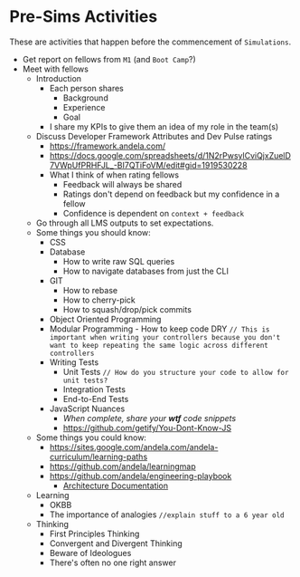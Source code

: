 # Pre-Sims Activities

These are activities that happen before the commencement of `Simulations`.

* Get report on fellows from `M1` (and `Boot Camp`?)
* Meet with fellows
    * Introduction
        * Each person shares
            * Background
            * Experience
            * Goal
        * I share my KPIs to give them an idea of my role in the team(s)
    * Discuss Developer Framework Attributes and Dev Pulse ratings
        * https://framework.andela.com/
        * https://docs.google.com/spreadsheets/d/1N2rPwsylCviQjxZuelD7VWpUfPRHFJL_-BI7QTiFoVM/edit#gid=1919530228
        * What I think of when rating fellows
            * Feedback will always be shared
            * Ratings don't depend on feedback but my confidence in a fellow
            * Confidence is dependent on `context + feedback`
    * Go through all LMS outputs to set expectations.
    * Some things you should know:
        * CSS
        * Database
            * How to write raw SQL queries
            * How to navigate databases from just the CLI
        * GIT
            * How to rebase
            * How to cherry-pick
            * How to squash/drop/pick commits
        * Object Oriented Programming
        * Modular Programming - How to keep code DRY `// This is important when writing your controllers because you don't want to keep repeating the same logic across different controllers`
        * Writing Tests
            * Unit Tests `// How do you structure your code to allow for unit tests?`
            * Integration Tests
            * End-to-End Tests
        * JavaScript Nuances
            * _When complete, share your **wtf** code snippets_
            * https://github.com/getify/You-Dont-Know-JS
    * Some things you could know:
        * https://sites.google.com/andela.com/andela-curriculum/learning-paths
        * https://github.com/andela/learningmap
        * https://github.com/andela/engineering-playbook
            * [Architecture Documentation](https://docs.google.com/document/d/1HJnk8cqvblyW6NOGN6xkSsWVvtMmYBrumfXN145ZTL4/edit)
    * Learning
        * OKBB
        * The importance of analogies `//explain stuff to a 6 year old`
    * Thinking
        * First Principles Thinking
        * Convergent and Divergent Thinking
        * Beware of Ideologues
        * There's often no one right answer
